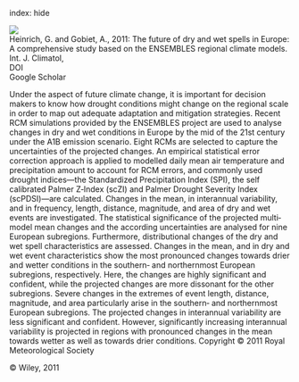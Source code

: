 index: hide

<div class="Citation">
    <div class="Citation-thumb CitationThumb-linked"  data-href="https://doi.org/10.1002/joc.2421">
      <img src="https://static.claimspace.cloud/climate-study-static/refs/thumbs/11/Heinrich_and_Gobiet_2011-thumb.png" />
    </div>

  <div class="Citation-body">
    <div class="Citation-text">Heinrich, G. and Gobiet, A., 2011: The future of dry and wet spells in Europe: A comprehensive study based on the ENSEMBLES regional climate models. <span class="Article-journal">Int. J. Climatol, </span><span class="Article-volume"></span></div>
    <div class="Citation-links">
      <div class="CitationLink" data-href="https://doi.org/10.1002/joc.2421">
        <div class="CitationLink-icon CitationLink-Doi"></div>
        <div class="CitationLink-text">DOI</div>
      </div>
      <div class="CitationLink" data-href="https://scholar.google.com/scholar?q=10.1002/joc.2421">
        <div class="CitationLink-icon CitationLink-Scholar"></div>
        <div class="CitationLink-text">Google Scholar</div>
      </div>
    </div>
  </div>
</div>

Under the aspect of future climate change, it is important for decision makers to know how drought conditions might change on the regional scale in order to map out adequate adaptation and mitigation strategies. Recent RCM simulations provided by the ENSEMBLES project are used to analyse changes in dry and wet conditions in Europe by the mid of the 21st century under the A1B emission scenario. Eight RCMs are selected to capture the uncertainties of the projected changes. An empirical statistical error correction approach is applied to modelled daily mean air temperature and precipitation amount to account for RCM errors, and commonly used drought indices—the Standardized Precipitation Index (SPI), the self calibrated Palmer Z‐Index (scZI) and Palmer Drought Severity Index (scPDSI)—are calculated. Changes in the mean, in interannual variability, and in frequency, length, distance, magnitude, and area of dry and wet events are investigated. The statistical significance of the projected multi‐model mean changes and the according uncertainties are analysed for nine European subregions. Furthermore, distributional changes of the dry and wet spell characteristics are assessed. Changes in the mean, and in dry and wet event characteristics show the most pronounced changes towards drier and wetter conditions in the southern‐ and northernmost European subregions, respectively. Here, the changes are highly significant and confident, while the projected changes are more dissonant for the other subregions. Severe changes in the extremes of event length, distance, magnitude, and area particularly arise in the southern‐ and northernmost European subregions. The projected changes in interannual variability are less significant and confident. However, significantly increasing interannual variability is projected in regions with pronounced changes in the mean towards wetter as well as towards drier conditions. Copyright © 2011 Royal Meteorological Society

<div class="Citation-copy">
&copy; Wiley, 2011
</div>